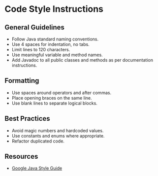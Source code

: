 
# Code Style Instructions

## General Guidelines

- Follow Java standard naming conventions.
- Use 4 spaces for indentation, no tabs.
- Limit lines to 120 characters.
- Use meaningful variable and method names.
- Add Javadoc to all public classes and methods as per documentation instructions.

## Formatting

- Use spaces around operators and after commas.
- Place opening braces on the same line.
- Use blank lines to separate logical blocks.

## Best Practices

- Avoid magic numbers and hardcoded values.
- Use constants and enums where appropriate.
- Refactor duplicated code.

## Resources

- [Google Java Style Guide](https://google.github.io/styleguide/javaguide.html)
